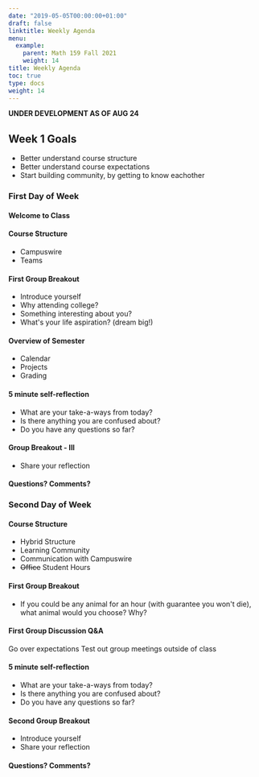 ```yaml
---
date: "2019-05-05T00:00:00+01:00"
draft: false
linktitle: Weekly Agenda
menu:
  example:
    parent: Math 159 Fall 2021
    weight: 14
title: Weekly Agenda
toc: true
type: docs
weight: 14
---
```


**UNDER DEVELOPMENT AS OF AUG 24**

## Week 1 Goals
- Better understand course structure
- Better understand course expectations
- Start building community, by getting to know eachother

### First Day of Week

#### Welcome to Class

#### Course Structure
- Campuswire 
- Teams

#### First Group Breakout
- Introduce yourself
- Why attending college?
- Something interesting about you?
- What's your life aspiration? (dream big!)

#### Overview of Semester
- Calendar
- Projects
- Grading
  
#### 5 minute self-reflection
- What are your take-a-ways from today?
- Is there anything you are confused about?
- Do you have any questions so far?  
  
#### Group Breakout - III
- Share your reflection

#### Questions?  Comments?


### Second Day of Week


#### Course Structure
- Hybrid Structure
- Learning Community
- Communication with Campuswire
- ~~Office~~ Student Hours

#### First Group Breakout
- If you could be any animal for an hour (with guarantee you won't die), what animal would you choose? Why?

  
#### First Group Discussion Q&A  
Go over expectations
Test out group meetings outside of class
  
#### 5 minute self-reflection
- What are your take-a-ways from today?
- Is there anything you are confused about?
- Do you have any questions so far?   
  
#### Second Group Breakout 
- Introduce yourself
- Share your reflection

#### Questions?  Comments?







